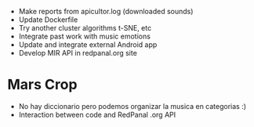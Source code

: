 * Make reports from apicultor.log (downloaded sounds)
* Update Dockerfile
* Try another cluster algorithms t-SNE, etc
* Integrate past work with music emotions
* Update and integrate external Android app
* Develop MIR API in redpanal.org site

# Mars Crop
* No hay diccionario pero podemos organizar la musica en categorias :)
* Interaction between code and RedPanal .org API
